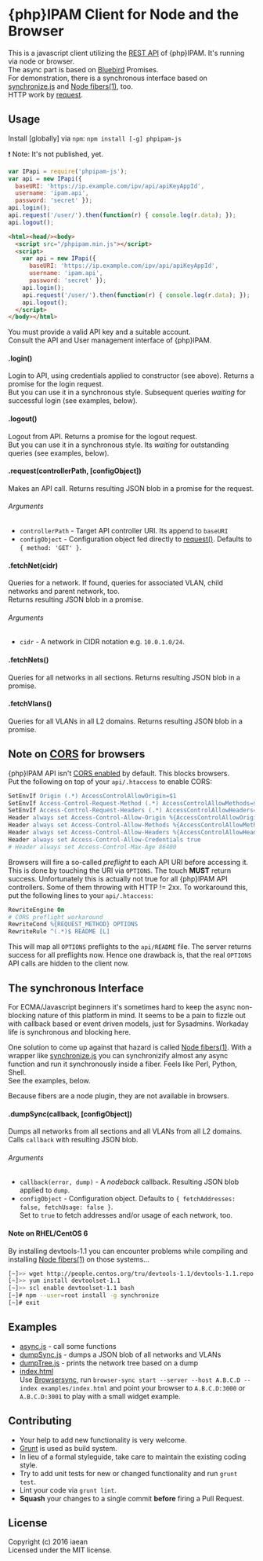 # {php}IPAM Client for Node and the Browser
<!---
[![Build Status](https://secure.travis-ci.org/iaean/phpipam-js.png?branch=master)](http://travis-ci.org/iaean/phpipam-js)
[![NPM](https://nodei.co/npm/phpipam-js.png?downloads=false)](https://nodei.co/npm/phpipam-js/)
-->

This is a javascript client utilizing the [REST API][0] of {php}IPAM. It's running via node or browser.  
The async part is based on [Bluebird][4] Promises.  
For demonstration, there is a synchronous interface based on [synchronize.js][3] and [Node fibers(1)][2], too.  
HTTP work by [request][5].

## Usage

Install [globally] via `npm`: `npm install [-g] phpipam-js`

:exclamation: Note: It's not published, yet.

```javascript
var IPapi = require('phpipam-js');
var api = new IPapi({
  baseURI: 'https://ip.example.com/ipv/api/apiKeyAppId',
  username: 'ipam.api',
  password: 'secret' });
api.login();
api.request('/user/').then(function(r) { console.log(r.data); });
api.logout();
```
```html
<html><head/><body>
  <script src="/phpipam.min.js"></script>
  <script>
    var api = new IPapi({
      baseURI: 'https://ip.example.com/ipv/api/apiKeyAppId',
      username: 'ipam.api',
      password: 'secret' });
    api.login();
    api.request('/user/').then(function(r) { console.log(r.data); });
    api.logout();
  </script>
</body></html>
```
You must provide a valid API key and a suitable account.  
Consult the API and User management interface of {php}IPAM.

#### .login()

Login to API, using credentials applied to constructor (see above). Returns a promise for the login request.  
But you can use it in a synchronous style. Subsequent queries _waiting_ for successful login (see examples, below).

#### .logout()

Logout from API. Returns a promise for the logout request.  
But you can use it in a synchronous style. Its _waiting_ for outstanding queries (see examples, below).

#### .request(controllerPath, [configObject])

Makes an API call. Returns resulting JSON blob in a promise for the request.

###### Arguments

* `controllerPath` - Target API controller URI. Its append to `baseURI`
* `configObject` - Configuration object fed directly to [request()][5]. Defaults to `{ method: 'GET' }`.

#### .fetchNet(cidr)

Queries for a network. If found, queries for associated VLAN, child networks and parent network, too.  
Returns resulting JSON blob in a promise.

###### Arguments

* `cidr` - A network in CIDR notation e.g. `10.0.1.0/24`.

#### .fetchNets()

Queries for all networks in all sections.
Returns resulting JSON blob in a promise.

#### .fetchVlans()

Queries for all VLANs in all L2 domains.
Returns resulting JSON blob in a promise.

## Note on [CORS][7] for browsers

{php}IPAM API isn't [CORS enabled][8] by default. This blocks browsers.  
Put the following on top of your `api/.htaccess` to enable CORS:
```apache
SetEnvIf Origin (.*) AccessControlAllowOrigin=$1
SetEnvIf Access-Control-Request-Method (.*) AccessControlAllowMethods=$1
SetEnvIf Access-Control-Request-Headers (.*) AccessControlAllowHeaders=$1
Header always set Access-Control-Allow-Origin %{AccessControlAllowOrigin}e env=AccessControlAllowOrigin
Header always set Access-Control-Allow-Methods %{AccessControlAllowMethods}e env=AccessControlAllowMethods
Header always set Access-Control-Allow-Headers %{AccessControlAllowHeaders}e env=AccessControlAllowHeaders
Header always set Access-Control-Allow-Credentials true
# Header always set Access-Control-Max-Age 86400
```

Browsers will fire a so-called *preflight* to each API URI before accessing it.
This is done by touching the URI via `OPTIONS`. The touch __MUST__ return success.
Unfortunately this is actually not true for all {php}IPAM API controllers.
Some of them throwing with HTTP != 2xx. To workaround this, put the following lines
to your `api/.htaccess`:
```apache
RewriteEngine On
# CORS preflight workaround
RewriteCond %{REQUEST_METHOD} OPTIONS
RewriteRule ^(.*)$ README [L]
```
This will map all `OPTIONS` preflights to the `api/README` file.
The server returns success for all preflights now.
Hence one drawback is, that the real `OPTIONS` API calls are hidden to the client now.

## The synchronous Interface

For ECMA/Javascript beginners it's sometimes hard to keep the async non-blocking nature
of this platform in mind. It seems to be a pain to fizzle out with callback based or event
driven models, just for Sysadmins. Workaday life is synchronous and blocking here.

One solution to come up against that hazard is called [Node fibers(1)][2]. With a wrapper
like [synchronize.js][3] you can synchronizify almost any async function and run it
synchronously inside a fiber. Feels like Perl, Python, Shell.  
See the examples, below.

Because fibers are a node plugin, they are not available in browsers.

#### .dumpSync(callback, [configObject])

Dumps all networks from all sections and all VLANs from all L2 domains.
Calls `callback` with resulting JSON blob.

###### Arguments

* `callback(error, dump)` - A _nodeback_ callback. Resulting JSON blob applied to `dump`.
* `configObject` - Configuration object. Defaults to `{ fetchAddresses: false, fetchUsage: false }`.  
   Set to `true` to fetch addresses and/or usage of each network, too.

#### Note on RHEL/CentOS 6

By installing devtools-1.1 you can encounter problems while compiling and
installing [Node fibers(1)][2] on those systems...

```bash
[~]>> wget http://people.centos.org/tru/devtools-1.1/devtools-1.1.repo
[~]>> yum install devtoolset-1.1
[~]>> scl enable devtoolset-1.1 bash
[~]# npm --user=root install -g synchronize
[~]# exit
```

## Examples

* [async.js](examples/async.js) - call some functions
* [dumpSync.js](examples/dumpSync.js) - dumps a JSON blob of all networks and VLANs
* [dumpTree.js](examples/dumpTree.js) - prints the network tree based on a dump
* [index.html](examples/index.html)   
  Use [Browsersync][6], run
  `browser-sync start --server --host A.B.C.D --index examples/index.html`
  and point your browser to `A.B.C.D:3000` or `A.B.C.D:3001` to play with a small widget example.

## Contributing

* Your help to add new functionality is very welcome.
* [Grunt][1] is used as build system.
* In lieu of a formal styleguide, take care to maintain the existing coding style.
* Try to add unit tests for new or changed functionality and run `grunt test`.
* Lint your code via `grunt lint`.
* __Squash__ your changes to a single commit __before__ firing a Pull Request.

## License
Copyright (c) 2016 iaean  
Licensed under the MIT license.

[0]: http://phpipam.net/api-documentation/
[1]: http://gruntjs.com/
[2]: https://github.com/laverdet/node-fibers
[3]: http://alexeypetrushin.github.io/synchronize/
[4]: http://bluebirdjs.com/
[5]: https://github.com/request/request
[6]: https://browsersync.io
[7]: https://www.w3.org/TR/cors/
[8]: https://www.w3.org/wiki/CORS_Enabled
